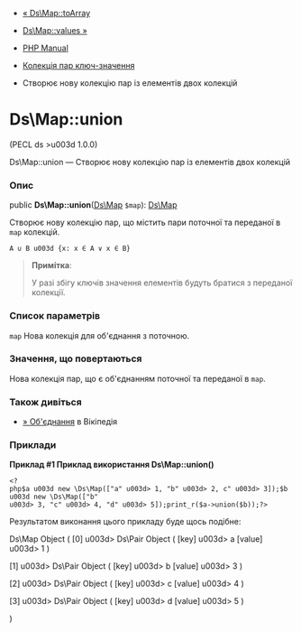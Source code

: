 - [« Ds\Map::toArray](ds-map.toarray.md)
- [Ds\Map::values »](ds-map.values.md)

- [PHP Manual](index.md)
- [Колекція пар ключ-значення](class.ds-map.md)
- Створює нову колекцію пар із елементів двох колекцій

# Ds\Map::union

(PECL ds \>u003d 1.0.0)

Ds\Map::union — Створює нову колекцію пар із елементів двох колекцій

### Опис

public **Ds\Map::union**([Ds\Map](class.ds-map.md) `$map`):
[Ds\Map](class.ds-map.md)

Створює нову колекцію пар, що містить пари поточної та переданої в
`map` колекцій.

`A ∪ B u003d {x: x ∈ A ∨ x ∈ B}`

> **Примітка**:
>
> У разі збігу ключів значення елементів будуть братися з
> переданої колекції.

### Список параметрів

`map`
Нова колекція для об'єднання з поточною.

### Значення, що повертаються

Нова колекція пар, що є об'єднанням поточної та переданої в
`map`.

### Також дивіться

- [» Об'єднання](https://en.wikipedia.org/wiki/Union_(set_theory)) в
Вікіпедія

### Приклади

**Приклад #1 Приклад використання **Ds\Map::union()****

` <?php$a u003d new \Ds\Map(["a" u003d> 1, "b" u003d> 2, c" u003d> 3]);$b u003d new \Ds\Map(["b" u003d> 3, "c" u003d> 4, "d" u003d> 5]);print_r($a->union($b));?> `

Результатом виконання цього прикладу буде щось подібне:

Ds\Map Object
(
[0] u003d> Ds\Pair Object
(
[key] u003d> a
[value] u003d> 1
)

[1] u003d> Ds\Pair Object
(
[key] u003d> b
[value] u003d> 3
)

[2] u003d> Ds\Pair Object
(
[key] u003d> c
[value] u003d> 4
)

[3] u003d> Ds\Pair Object
(
[key] u003d> d
[value] u003d> 5
)

)

